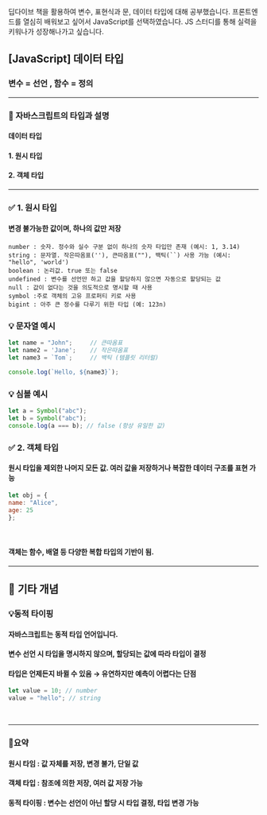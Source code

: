 딥다이브 책을 활용하여 변수, 표현식과 문, 데이터 타입에 대해 공부했습니다. 
 프론트엔드를 열심히 배워보고 싶어서 JavaScript를 선택하였습니다.
 JS 스터디를 통해 실력을 키워나가 성장해나가고 싶습니다.
 
 ## [JavaScript] 데이터 타입
 
 ### 변수 = 선언 , 함수 = 정의
 ---
 
 ### 📌 자바스크립트의 타입과 설명
 #### 데이터 타입
 #### 1. 원시 타입
 #### 2. 객체 타입
 ----
 
 ### ✅ 1. 원시 타입
 #### 변경 불가능한 값이며, 하나의 값만 저장
 ```
 number : 숫자. 정수와 실수 구분 없이 하나의 숫자 타입만 존재 (예시: 1, 3.14)
 string : 문자열. 작은따옴표(''), 큰따옴표(""), 백틱(``) 사용 가능 (예시: "hello", 'world')
 boolean : 논리값. true 또는 false
 undefined : 변수를 선언만 하고 값을 할당하지 않으면 자동으로 할당되는 값
 null : 값이 없다는 것을 의도적으로 명시할 때 사용
 symbol :주로 객체의 고유 프로퍼티 키로 사용
 bigint : 아주 큰 정수를 다루기 위한 타입 (예: 123n)
 ```
 
 ### 💡 문자열 예시 
 ```js
 let name = "John";     // 큰따옴표
 let name2 = 'Jane';    // 작은따옴표
 let name3 = `Tom`;     // 백틱 (템플릿 리터럴)
 
 console.log(`Hello, ${name3}`); 
 ```
 
 ### 💡 심볼 예시
 ```js
 let a = Symbol("abc");
 let b = Symbol("abc");
 console.log(a === b); // false (항상 유일한 값)
 ```
 
 
 ### ✅ 2. 객체 타입
 #### 원시 타입을 제외한 나머지 모든 값. 여러 값을 저장하거나 복잡한 데이터 구조를 표현 가능
 ```js
 let obj = {
 name: "Alice",
 age: 25
 };
 ```
 <br />

 #### 객체는 함수, 배열 등 다양한 복합 타입의 기반이 됨.
 
 ---
 
 ## 🎯 기타 개념
 ### 💡동적 타이핑
 #### 자바스크립트는 동적 타입 언어입니다.
 #### 변수 선언 시 타입을 명시하지 않으며, 할당되는 값에 따라 타입이 결정
 #### 타입은 언제든지 바뀔 수 있음 → 유연하지만 예측이 어렵다는 단점
 ```js
 let value = 10; // number
 value = "hello"; // string
 ```
  <br />

  ---
 ### 📌요약
 #### 원시 타임 : 값 자체를 저장, 변경 불가, 단일 값
 #### 객체 타입 : 참조에 의한 저장, 여러 값 저장 가능
 #### 동적 타이핑 : 변수는 선언이 아닌 할당 시 타입 결정, 타입 변경 가능
